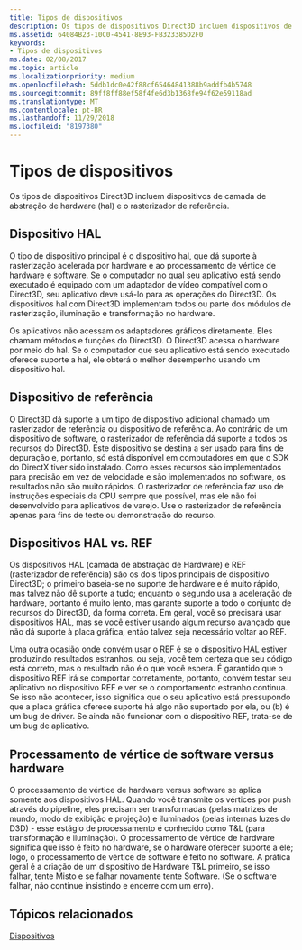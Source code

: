 ```yaml
---
title: Tipos de dispositivos
description: Os tipos de dispositivos Direct3D incluem dispositivos de camada de abstração de hardware (hal) e o rasterizador de referência.
ms.assetid: 64084B23-10C0-4541-8E93-FB323385D2F0
keywords:
- Tipos de dispositivos
ms.date: 02/08/2017
ms.topic: article
ms.localizationpriority: medium
ms.openlocfilehash: 5ddb1dc0e42f88cf65464841388b9addfb4b5748
ms.sourcegitcommit: 89ff8ff88ef58f4fe6d3b1368fe94f62e59118ad
ms.translationtype: MT
ms.contentlocale: pt-BR
ms.lasthandoff: 11/29/2018
ms.locfileid: "8197380"
---
```

# <a name="device-types"></a>Tipos de dispositivos


Os tipos de dispositivos Direct3D incluem dispositivos de camada de abstração de hardware (hal) e o rasterizador de referência.

## <a name="span-idhaldevicespanspan-idhaldevicespanspan-idhaldevicespanhal-device"></a><span id="HAL_Device"></span><span id="hal_device"></span><span id="HAL_DEVICE"></span>Dispositivo HAL


O tipo de dispositivo principal é o dispositivo hal, que dá suporte à rasterização acelerada por hardware e ao processamento de vértice de hardware e software. Se o computador no qual seu aplicativo está sendo executado é equipado com um adaptador de vídeo compatível com o Direct3D, seu aplicativo deve usá-lo para as operações do Direct3D. Os dispositivos hal com Direct3D implementam todos ou parte dos módulos de rasterização, iluminação e transformação no hardware.

Os aplicativos não acessam os adaptadores gráficos diretamente. Eles chamam métodos e funções do Direct3D. O Direct3D acessa o hardware por meio do hal. Se o computador que seu aplicativo está sendo executado oferece suporte a hal, ele obterá o melhor desempenho usando um dispositivo hal.

## <a name="span-idreferencedevicespanspan-idreferencedevicespanspan-idreferencedevicespanreference-device"></a><span id="Reference_Device"></span><span id="reference_device"></span><span id="REFERENCE_DEVICE"></span>Dispositivo de referência


O Direct3D dá suporte a um tipo de dispositivo adicional chamado um rasterizador de referência ou dispositivo de referência. Ao contrário de um dispositivo de software, o rasterizador de referência dá suporte a todos os recursos do Direct3D. Este dispositivo se destina a ser usado para fins de depuração e, portanto, só está disponível em computadores em que o SDK do DirectX tiver sido instalado. Como esses recursos são implementados para precisão em vez de velocidade e são implementados no software, os resultados não são muito rápidos. O rasterizador de referência faz uso de instruções especiais da CPU sempre que possível, mas ele não foi desenvolvido para aplicativos de varejo. Use o rasterizador de referência apenas para fins de teste ou demonstração do recurso.

## <a name="span-idhalvsrefspanspan-idhalvsrefspanspan-idhalvsrefspanhal-vs-ref-devices"></a><span id="HAL_vs_REF"></span><span id="hal_vs_ref"></span><span id="HAL_VS_REF"></span>Dispositivos HAL vs. REF


Os dispositivos HAL (camada de abstração de Hardware) e REF (rasterizador de referência) são os dois tipos principais de dispositivo Direct3D; o primeiro baseia-se no suporte de hardware e é muito rápido, mas talvez não dê suporte a tudo; enquanto o segundo usa a aceleração de hardware, portanto é muito lento, mas garante suporte a todo o conjunto de recursos do Direct3D, da forma correta. Em geral, você só precisará usar dispositivos HAL, mas se você estiver usando algum recurso avançado que não dá suporte à placa gráfica, então talvez seja necessário voltar ao REF.

Uma outra ocasião onde convém usar o REF é se o dispositivo HAL estiver produzindo resultados estranhos, ou seja, você tem certeza que seu código está correto, mas o resultado não é o que você espera. É garantido que o dispositivo REF irá se comportar corretamente, portanto, convém testar seu aplicativo no dispositivo REF e ver se o comportamento estranho continua. Se isso não acontecer, isso significa que o seu aplicativo está pressupondo que a placa gráfica oferece suporte há algo não suportado por ela, ou (b) é um bug de driver. Se ainda não funcionar com o dispositivo REF, trata-se de um bug de aplicativo.

## <a name="span-idhardwarevssoftwarespanspan-idhardwarevssoftwarespanspan-idhardwarevssoftwarespanhardware-vs-software-vertex-processing"></a><span id="Hardware_vs_Software"></span><span id="hardware_vs_software"></span><span id="HARDWARE_VS_SOFTWARE"></span>Processamento de vértice de software versus hardware


O processamento de vértice de hardware versus software se aplica somente aos dispositivos HAL. Quando você transmite os vértices por push através do pipeline, eles precisam ser transformadas (pelas matrizes de mundo, modo de exibição e projeção) e iluminados (pelas internas luzes do D3D) - esse estágio de processamento é conhecido como T&L (para transformação e iluminação). O processamento de vértice de hardware significa que isso é feito no hardware, se o hardware oferecer suporte a ele; logo, o processamento de vértice de software é feito no software. A prática geral é a criação de um dispositivo de Hardware T&L primeiro, se isso falhar, tente Misto e se falhar novamente tente Software. (Se o software falhar, não continue insistindo e encerre com um erro).

## <a name="span-idrelated-topicsspanrelated-topics"></a><span id="related-topics"></span>Tópicos relacionados


[Dispositivos](devices.md)

 

 




